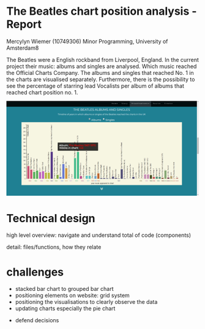 # The Beatles chart position analysis - Report #

Mercylyn Wiemer (10749306)
Minor Programming, University of Amsterdam8

The Beatles were a English rockband from Liverpool, England. In the current project their music: albums and singles are analysed. Which music reached the Official Charts Company. The albums and singles that reached No. 1 in the charts are visualised separately. Furthermore, there is the possibility to see the percentage of starring lead Vocalists per album of albums that reached chart position no. 1.

![](docs/chart_overview.png)

# Technical design #

high level overview: navigate and understand total of code (components)

detail: files/functions, how they relate

# challenges #
* stacked bar chart to grouped bar chart
* positioning elements on website: grid system
* positioning the visualisations to clearly observe the data
* updating charts especially the pie chart

- defend decisions
